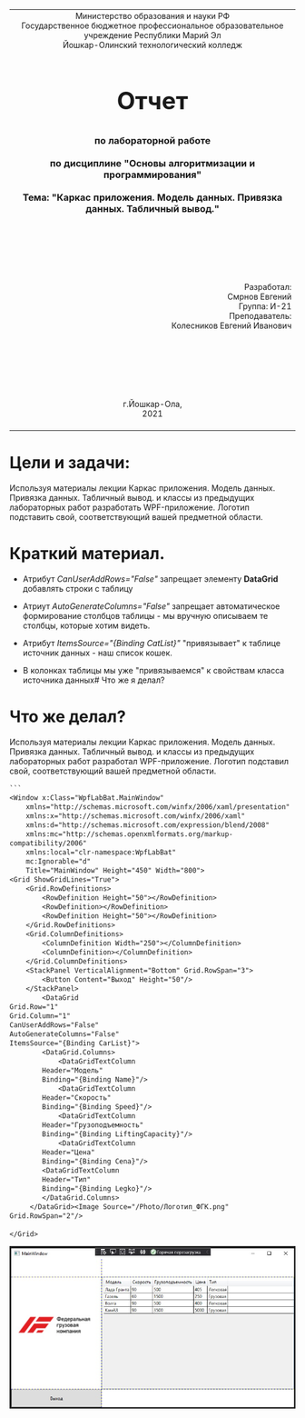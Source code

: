 <table style="width: 100%;">
  <tr>
    <td style="text-align: center; border: none;">
    Министерство образования и науки РФ<br>
Государственное бюджетное профессиональное образовательное учреждение Республики Марий Эл<br>
Йошкар-Олинский технологический колледж
</td>
  </tr>
  <tr>
    <td style="text-align: center; border: none; height: 15em;">
    <h2 style="font-size:3em;">Отчет</h2>
      <h3>по лабораторной работе<br><br> по дисциплине "Основы алгоритмизации и программирования"<br><br> Тема:<b> "Каркас приложения. Модель данных. Привязка данных. Табличный вывод."<b> </h3></td>
  </tr>
  <tr>
    <br><br><td style="text-align: right; border: none; height: 20em;">
      Разработал:<br/>
      Смрнов Евгений<br>
      Группа: И-21<br>
      Преподаватель:<br>
      Колесников Евгений Иванович
    </td>
  </tr>
  <tr>
    <td style="text-align: center; border: none; height: 5em;">
    г.Йошкар-Ола,<br> 2021</td>
  </tr>
</table>

<div style="page-break-after: always;"></div>

# Цели и задачи:

Используя материалы лекции Каркас приложения. Модель данных. Привязка данных. Табличный вывод. и классы из предыдущих лабораторных работ разработать WPF-приложение. Логотип подставить свой, соответствующий вашей предметной области.
 # Краткий материал.

* Атрибут *CanUserAddRows="False"* запрещает элементу **DataGrid** добавлять строки с таблицу

* Атриут *AutoGenerateColumns="False"* запрещает автоматическое формирование столбцов таблицы - мы вручную описываем те столбцы, которые хотим видеть.

* Атрибут *ItemsSource="{Binding CatList}"* "привязывает" к таблице источник данных - наш список кошек. 

* В колонках таблицы мы уже "привязываемся" к свойствам класса источника данных# Что же я делал?

# Что же делал?  

Используя материалы лекции Каркас приложения. Модель данных. Привязка данных. Табличный вывод. и классы из предыдущих лабораторных работ разработал WPF-приложение. Логотип подставил свой, соответствующий вашей предметной области.
     
    ```
    <Window x:Class="WpfLabBat.MainWindow"
        xmlns="http://schemas.microsoft.com/winfx/2006/xaml/presentation"
        xmlns:x="http://schemas.microsoft.com/winfx/2006/xaml"
        xmlns:d="http://schemas.microsoft.com/expression/blend/2008"
        xmlns:mc="http://schemas.openxmlformats.org/markup-compatibility/2006"
        xmlns:local="clr-namespace:WpfLabBat"
        mc:Ignorable="d"
        Title="MainWindow" Height="450" Width="800">
    <Grid ShowGridLines="True">
        <Grid.RowDefinitions>
            <RowDefinition Height="50"></RowDefinition>
            <RowDefinition></RowDefinition>
            <RowDefinition Height="50"></RowDefinition>
        </Grid.RowDefinitions>
        <Grid.ColumnDefinitions>
            <ColumnDefinition Width="250"></ColumnDefinition>
            <ColumnDefinition></ColumnDefinition>
        </Grid.ColumnDefinitions>
        <StackPanel VerticalAlignment="Bottom" Grid.RowSpan="3">
            <Button Content="Выход" Height="50"/>
        </StackPanel>
            <DataGrid
    Grid.Row="1"
    Grid.Column="1"
    CanUserAddRows="False"
    AutoGenerateColumns="False"
    ItemsSource="{Binding CarList}">
            <DataGrid.Columns>
                <DataGridTextColumn
            Header="Модель"
            Binding="{Binding Name}"/>
                <DataGridTextColumn
            Header="Скорость"
            Binding="{Binding Speed}"/>
                <DataGridTextColumn
            Header="Грузоподъемность"
            Binding="{Binding LiftingCapacity}"/>
                <DataGridTextColumn
            Header="Цена"
            Binding="{Binding Cena}"/>
            <DataGridTextColumn
            Header="Тип"
            Binding="{Binding Legko}"/>
            </DataGrid.Columns>
         </DataGrid><Image Source="/Photo/Логотип_ФГК.png" Grid.RowSpan="2"/>

    </Grid>
</Window>


![](./Lab8_2.jpg)

